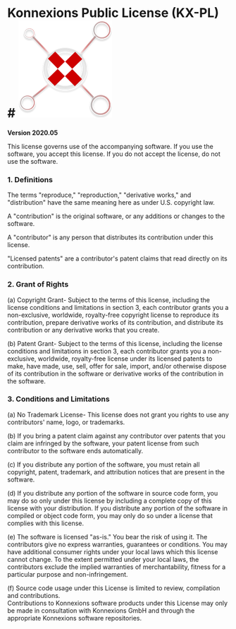 # Konnexions Public License (KX-PL) # ![](priv/logo/Logo.png)

**Version 2020.05**

This license governs use of the accompanying software. 
If you use the software, you accept this license. 
If you do not accept the license, do not use the software.

### 1. Definitions ###

The terms "reproduce," "reproduction," "derivative works," and "distribution" have the
same meaning here as under U.S. copyright law.

A "contribution" is the original software, or any additions or changes to the software.

A "contributor" is any person that distributes its contribution under this license.

"Licensed patents" are a contributor's patent claims that read directly on its contribution.

### 2. Grant of Rights ###

(a)  Copyright Grant- Subject to the terms of this license, including the license conditions and limitations in section 3, each contributor grants you a non-exclusive, worldwide, royalty-free copyright license to reproduce its contribution, prepare derivative works of its contribution, and distribute its contribution or any derivative works that you create.

(b)  Patent Grant- Subject to the terms of this license, including the license conditions and limitations in section 3, each contributor grants you a non-exclusive, worldwide, royalty-free license under its licensed patents to make, have made, use, sell, offer for sale, import, and/or otherwise dispose of its contribution in the software or derivative works of the contribution in the software.

### 3. Conditions and Limitations ###

(a)  No Trademark License- This license does not grant you rights to use any contributors' name, logo, or trademarks.

(b)  If you bring a patent claim against any contributor over patents that you claim are infringed by the software, your patent license from such contributor to the software ends automatically.

(c)  If you distribute any portion of the software, you must retain all copyright, patent, trademark, and attribution notices that are present in the software.

(d)  If you distribute any portion of the software in source code form, you may do so only under this license by including a complete copy of this license with your distribution. 
If you distribute any portion of the software in compiled or object code form, you may only do so under a license that complies with this license.

(e)  The software is licensed "as-is." 
You bear the risk of using it. 
The contributors give no express warranties, guarantees or conditions. 
You may have additional consumer rights under your local laws which this license cannot change. 
To the extent permitted under your local laws, the contributors exclude the implied warranties of merchantability, fitness for a particular purpose and non-infringement.

(f)  Source code usage under this License is limited to review, compilation and contributions.  
Contributions to Konnexions software products under this License may only be made in consultation with Konnexions GmbH and through the appropriate Konnexions software repositories.



